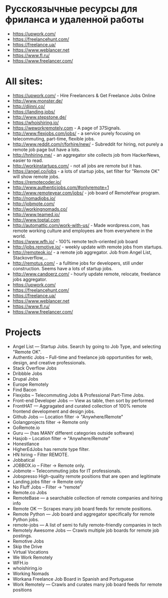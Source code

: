 # Русскоязычные ресурсы для фриланса и удаленной работы
- https://upwork.com/
- https://freelancehunt.com/
- https://freelance.ua/
- https://www.weblancer.net
- https://www.fl.ru/
- https://www.freelancer.com/

# All sites:

- https://upwork.com/ - Hire Freelancers & Get Freelance Jobs Online
- http://www.monster.de/
- http://djinni.co/
- https://landing.jobs/
- http://www.stepstone.de/
- https://whoishiring.io/
- https://weworkremotely.com - A page of 37Signals.
- http://www.flexjobs.com/jobs/ - a service purely focusing on telecommuting, part-time, flexible jobs.
- http://www.reddit.com/r/forhire/new/ - Subreddit for hiring, not purely a remote job page but have a lots.
- http://hnhiring.me/ - an aggregator site collects job from HackerNews, easier to read.
- http://workinstartups.com/ - not all jobs are remote but it has.
- https://angel.co/jobs -  a lots of startup jobs, set filter for "Remote OK" will show remote jobs.
- https://remotecoder.io/
- http://www.authenticjobs.com/#onlyremote=1
- http://www.remoteyear.com/jobs/ - job board of RemoteYear program.
- http://nomadjobs.io/
- http://jobmote.com/
- http://workingnomads.co/
- http://www.teamed.io/
- http://www.toptal.com
- http://automattic.com/work-with-us/ - Made wordpress.com, has remote working culture and employees are from everywhere in the world.
- https://www.wfh.io/ - 100% remote tech-oriented job board
- http://jobs.remotive.io/ - weekly update with remote jobs from startups.
- http://remoteok.io/ - a remote job aggregator. Job from Angel List, Stackoverflow,…
- http://remotus.com/ - a fulltime jobs for developers, still under construction. Seems have a lots of startup jobs.
- http://www.candoerz.com/ - hourly update remote, relocate, freelance jobs aggregator.
- https://upwork.com/
- https://freelancehunt.com/
- https://freelance.ua/
- https://www.weblancer.net
- https://www.fl.ru/
- https://www.freelancer.com/


# Projects

- Angel List — Startup Jobs. Search by going to Job Type, and selecting "Remote OK".
- Authentic Jobs – Full-time and freelance job opportunities for web, design, and creative professionals.
- Stack Overflow Jobs
- Dribbble Jobs
- Drupal Jobs
- Europe Remotely
- Find Bacon
- Flexjobs – Telecommuting Jobs & Professional Part-Time Jobs.
- Front-end Developer Jobs — View as table, then sort by performed
- FrontHAT — Aggragated and curated collection of 100% remote frontend development and design jobs.
- Github Jobs — Location filter -> "Anywhere/Remote"
- Golangprojects filter -> Remote only
- GoRemote.io
- Guru — (has MANY different categories outside software)
- Hasjob – Location filter -> "Anywhere/Remote"
- Honestlance
- HigherEdJobs has remote type filter.
- HN hiring – Filter REMOTE.
- Jobbatical
- JOBBOX.io – Filter -> Remote only.
- Jobmote – Telecommuting jobs for IT professionals.
- Jobspresso High-quality remote positions that are open and legitimate
- Landing.jobs filter -> Remote only
- No Fluff Jobs – Filter -> “remote”
- Remote.co Jobs
- RemoteBase — a searchable collection of remote companies and hiring info
- Remote OK — Scrapes many job board feeds for remote positions.
- Remote Python — Job board and aggregator specifically for remote Python jobs.
- remote-jobs — A list of semi to fully remote-friendly companies in tech
- Remotely Awesome Jobs — Crawls multiple job boards for remote job postings.
- Remotive Jobs
- Skip the Drive
- Virtual Vocations
- We Work Remotely
- WFH.io
- whoishiring.io
- Working Nomads
- Workana Freelance Job Board in Spanish and Portuguese
- Work Remotely — Crawls and curates many job board feeds for remote positions